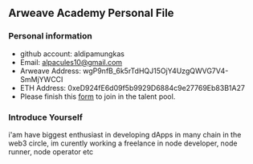 ## Arweave Academy Personal File

### Personal information

- github account: aldipamungkas 
- Email: alpacules10@gmail.com
- Arweave Address: wgP9nfB_6k5rTdHQJ15OjY4UzgQWVG7V4-SmMjYWCCI
- ETH Address: 0xeD924fE6d09f5b9929D6884c9e27769Eb83B1A27
- Please finish this [form](https://docs.google.com/forms/d/e/1FAIpQLSfWA5fIIcBgmRppm3jNz5vmf9Mai_QMVil-2pO4r7YKn_Zhtw/viewform?usp=sf_link) to join in the talent pool.

### Introduce Yourself
 i'am have biggest enthusiast in developing dApps in many chain in the web3 circle, im curently working a freelance in node developer, node runner, node operator etc
